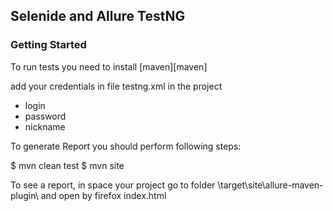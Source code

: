 
## Selenide and Allure TestNG

### Getting Started

To run tests you need to install [maven][maven]

add your credentials in file testng.xml in the project
 - login
 - password
 - nickname
 
To generate Report you should perform following steps:

$ mvn clean test
$ mvn site


To see a report, in space your project go to folder \target\site\allure-maven-plugin\ and open by firefox index.html
